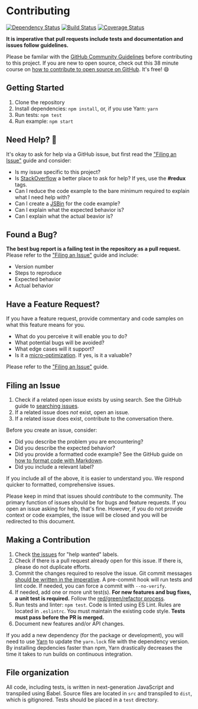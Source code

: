 # Contributing

[![Dependency Status](https://david-dm.org/pburtchaell/redux-promise-middleware.svg)](https://david-dm.org/pburtchaell/redux-promise-middleware) [![Build Status](https://travis-ci.org/pburtchaell/redux-promise-middleware.svg)](https://travis-ci.org/pburtchaell/redux-promise-middleware) [![Coverage Status](https://coveralls.io/repos/pburtchaell/redux-promise-middleware/badge.svg?branch=master&service=github)](https://coveralls.io/github/pburtchaell/redux-promise-middleware?branch=master)

**It is imperative that pull requests include tests and documentation and issues follow guidelines.**

Please be familar with the [GitHub Community Guidelines](https://help.github.com/articles/github-community-guidelines/) before contributing to this project. If you are new to open source, check out this 38 minute course on [how to contribute to open source on GitHub](https://egghead.io/courses/how-to-contribute-to-an-open-source-project-on-github). It's free! :smile:

## Getting Started

1. Clone the repository
2. Install dependencies: `npm install`, or, if you use Yarn: `yarn`
3. Run tests: `npm test`
4. Run example: `npm start`

## Need Help? :raising_hand:

It's okay to ask for help via a GitHub issue, but first read the ["Filing an Issue"](#filing-an-issue) guide and consider:

* Is my issue specific to this project?
* Is [StackOverflow](http://stackoverflow.com/questions/ask) a better place to ask for help? If yes, use the **#redux** tags.
* Can I reduce the code example to the bare minimum required to explain what I need help with?
* Can I create a [JSBin](https://jsbin.com/?html,output) for the code example?
* Can I explain what the expected behavior is?
* Can I explain what the actual beavior is?

## Found a Bug?

**The best bug report is a failing test in the repository as a pull request.** Please refer to the ["Filing an Issue"](#filing-an-issue) guide and include:

* Version number
* Steps to reproduce
* Expected behavior
* Actual behavior

## Have a Feature Request?

If you have a feature request, provide commentary and code samples on what this feature means for you.

* What do you perceive it will enable you to do?
* What potential bugs will be avoided?
* What edge cases will it support?
* Is it a [micro-optimization](http://stackoverflow.com/questions/tagged/micro-optimization). If yes, is it a valuable?

Please refer to the ["Filing an Issue"](#filing-an-issue) guide.

## Filing an Issue

1. Check if a related open issue exists by using search. See the GitHub guide to [searching issues](https://help.github.com/articles/searching-issues/).
2. If a related issue does *not* exist, open an issue.
3. If a related issue does exist, contribute to the conversation there.

Before you create an issue, consider:

* Did you describe the problem you are encountering?
* Did you describe the expected behavior?
* Did you provide a formatted code example? See the GitHub guide on [how to format code with Markdown](help.github.com/categories/writing-on-github/).
* Did you include a relevant label?

If you include all of the above, it is easier to understand you. We respond quicker to formatted, comprehensive issues.

Please keep in mind that issues should *contribute* to the community. The primary function of issues should be for bugs and feature requests. If you open an issue asking for help, that's fine. However, if you do not provide context or code examples, the issue will be closed and you will be redirected to this document.

## Making a Contribution

1. Check [the issues](https://github.com/pburtchaell/react-notification/issues) for "help wanted" labels.
2. Check if there is a pull request already open for this issue. If there is, please do not duplicate efforts.
3. Commit the changes required to resolve the issue. Git commit messages [should be written in the imperative](http://chris.beams.io/posts/git-commit/). A pre-commit hook will run tests and lint code. If needed, you can force a commit with `--no-verify`.
4. If needed, add one or more unit test(s). **For new features and bug fixes, a unit test is required.** Follow the [red/green/refactor process](https://en.wikipedia.org/wiki/Test-driven_development#Development_style).
5. Run tests and linter: `npm test`. Code is linted using ES Lint. Rules are located in `.eslintrc`. You must maintain the existing code style. **Tests must pass before the PR is merged.**
6. Document new features and/or API changes.

If you add a new dependency (for the package or development), you will need to use [Yarn](https://yarnpkg.com/) to update the `yarn.lock` file with the dependency version. By installing depdencies faster than npm, Yarn drastically decreases the time it takes to run builds on continuous integration.

## File organization

All code, including tests, is written in next-generation JavaScript and transpiled using Babel. Source files are located in `src` and transpiled to `dist`, which is gitignored. Tests should be placed in a `test` directory.
